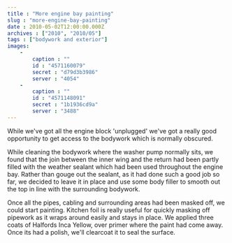 ```yaml
---
title : "More engine bay painting"
slug : "more-engine-bay-painting"
date : 2010-05-02T12:00:00.000Z
archives : ["2010", "2010/05"]
tags : ["bodywork and exterior"]
images:
    -
        caption : ""
        id : "4571160079"
        secret : "d79d3b3986"
        server : "4054"
    -
        caption : ""
        id : "4571148091"
        secret : "1b1936cd9a"
        server : "3488"
---
```


While we've got all the engine block 'unplugged' we've got a really good opportunity to get access to the bodywork which is normally obscured.


While cleaning the bodywork where the washer pump normally sits, we found that the join between the inner wing and the return had been partly filled with the weather sealant which had been used throughout the engine bay. Rather than gouge out the sealant, as it had done such a good job so far, we decided to leave it in place and use some body filler to smooth out the top in line with the surrounding bodywork.


Once all the pipes, cabling and surrounding areas had been masked off, we could start painting. Kitchen foil is really useful for quickly masking off pipework as it wraps around easily and stays in place. We applied three coats of Halfords Inca Yellow, over primer where the paint had come away. Once its had a polish, we'll clearcoat it to seal the surface.